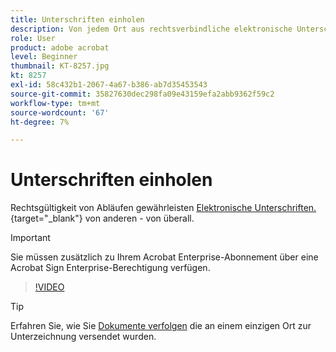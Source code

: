 ```yaml
---
title: Unterschriften einholen
description: Von jedem Ort aus rechtsverbindliche elektronische Unterschriften einholen, um das Geschäft am Laufen zu halten
role: User
product: adobe acrobat
level: Beginner
thumbnail: KT-8257.jpg
kt: 8257
exl-id: 58c432b1-2067-4a67-b386-ab7d35453543
source-git-commit: 35827630dec298fa09e43159efa2abb9362f59c2
workflow-type: tm+mt
source-wordcount: '67'
ht-degree: 7%

---
```


# Unterschriften einholen

Rechtsgültigkeit von Abläufen gewährleisten [Elektronische Unterschriften.](https://www.adobe.com/de/acrobat/online/request-signature.html){target=&quot;_blank&quot;} von anderen - von überall.

>[!IMPORTANT]
>
>Sie müssen zusätzlich zu Ihrem Acrobat Enterprise-Abonnement über eine Acrobat Sign Enterprise-Berechtigung verfügen.

>[!VIDEO](https://video.tv.adobe.com/v/338359?hidetitle=true)

>[!TIP]
>
>Erfahren Sie, wie Sie [Dokumente verfolgen](track.md) die an einem einzigen Ort zur Unterzeichnung versendet wurden.
